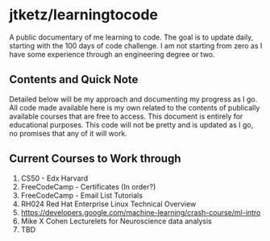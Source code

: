 # jtketz/learningtocode
A public documentary of me learning to code.
The goal is to update daily, starting with the 100 days of code challenge. 
I am not starting from zero as I have some experience through an engineering degree or two. 

## Contents and Quick Note
Detailed below will be my approach and documenting my progress as I go. 
All code made available here is my own related to the contents of publically available courses that are free to access.
This document is entirely for educational purposes. 
This code will not be pretty and is updated as I go, no promises that any of it will work. 

## Current Courses to Work through
1. CS50 - Edx Harvard
2. FreeCodeCamp - Certificates (In order?)
3. FreeCodeCamp - Email List Tutorials
4. RH024 Red Hat Enterprise Linux Technical Overview
5. https://developers.google.com/machine-learning/crash-course/ml-intro
6. Mike X Cohen Lecturelets for Neuroscience data analysis
7. TBD
